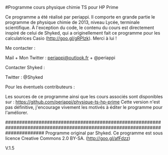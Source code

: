 #Programme cours physique chimie TS pour HP Prime

Ce programme a été réalisé par periappi.
Il comporte en grande partie le programme de physique chimie de 2013, niveau
Lycée, terminale scientifique.
À l'exception du code, le contenu du cours est directement inspiré de
celui de Shyked, qui a originellement fait ce programme pour les calculatrices
Casio (http://goo.gl/gRPIzk). Merci à lui ! 

Me contacter : 

Mail + Mon Twitter : periappi@outlook.fr + @periappi

Contacter Shyked :

Twitter : @Shyked

Pour les éventuels contributeurs : 

Les sources de ce programme ainsi que les cours associés sont disponibles sur : https://github.com/periappi/physique-ts-hp-prime
Cette version n'est pas définitive, j'encourage vivement les motivés à éditer le programme pour l'améliorer.

##############################################################################################################################
Programme original par Shyked.
Ce programme est sous licence Creative Commons 2.0 BY-SA. (http://goo.gl/afFdzz)

V.1.5 
